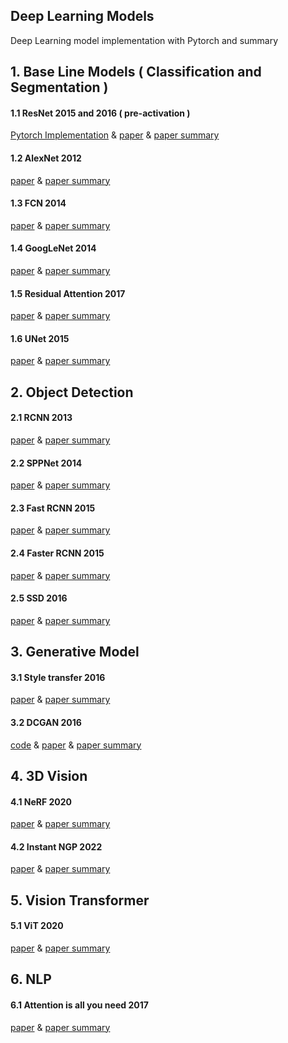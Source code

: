 ## Deep Learning Models
Deep Learning model implementation with Pytorch and summary



## 1. Base Line Models ( Classification and Segmentation )             

#### 1.1 ResNet 2015 and 2016 ( pre-activation )                       
[Pytorch Implementation](https://github.com/hyeok-jong/ResNet)  &  [paper](https://arxiv.org/abs/1512.03385)  &     [paper summary](https://hyeok-jong.github.io/paper%20base%20line/Paper_ResNet/)         
             
#### 1.2 AlexNet 2012                            
[paper](https://proceedings.neurips.cc/paper/2012/file/c399862d3b9d6b76c8436e924a68c45b-Paper.pdf) & [paper summary](https://hyeok-jong.github.io/paper%20base%20line/Alex/)              
            
#### 1.3 FCN 2014              
[paper](https://arxiv.org/abs/1411.4038) & [paper summary](https://hyeok-jong.github.io/paper%20base%20line/FCN/)     

#### 1.4 GoogLeNet 2014     
[paper](https://arxiv.org/abs/1409.4842) & [paper summary](https://hyeok-jong.github.io/paper%20base%20line/GooLeNet/)       

#### 1.5 Residual Attention 2017    
[paper](https://arxiv.org/abs/1704.06904) & [paper summary](https://hyeok-jong.github.io/paper%20base%20line/Res_Att/)       

#### 1.6 UNet 2015    
[paper](https://arxiv.org/abs/1505.04597) & [paper summary](https://hyeok-jong.github.io/paper%20base%20line/UNet/)       

## 2. Object Detection   

#### 2.1 RCNN 2013  
[paper](https://arxiv.org/abs/1311.2524) & [paper summary](https://hyeok-jong.github.io/paper%20object%20detection/Paper_RCNN/)       

#### 2.2 SPPNet 2014    
[paper](https://arxiv.org/abs/1406.4729) & [paper summary](https://hyeok-jong.github.io/paper%20object%20detection/Paper_SPP/)       

#### 2.3 Fast RCNN 2015  
[paper](https://arxiv.org/abs/1504.08083) & [paper summary](https://hyeok-jong.github.io/paper%20object%20detection/Paper_fast/)       

#### 2.4 Faster RCNN 2015  
[paper](https://arxiv.org/abs/1506.01497) & [paper summary](https://hyeok-jong.github.io/paper%20object%20detection/Paper_faster/)       

#### 2.5 SSD 2016  
[paper](https://link.springer.com/chapter/10.1007/978-3-319-46448-0_2) & [paper summary](https://hyeok-jong.github.io/paper%20object%20detection/Paper_SSD/)       

## 3. Generative Model  

#### 3.1 Style transfer 2016  
[paper](https://www.cv-foundation.org/openaccess/content_cvpr_2016/papers/Gatys_Image_Style_Transfer_CVPR_2016_paper.pdf) & [paper summary](https://hyeok-jong.github.io/paper%20generative/Style_transfer/)       

#### 3.2 DCGAN 2016  
[code](https://github.com/hyeok-jong/DCGAN) & [paper](https://arxiv.org/abs/1511.06434) & [paper summary](https://hyeok-jong.github.io/paper%20generative/DCGAN/)   

## 4. 3D Vision  

#### 4.1 NeRF 2020  
[paper](https://arxiv.org/abs/2003.08934) & [paper summary](https://hyeok-jong.github.io/paper%203d%20vision/NeRF/)       

#### 4.2 Instant NGP 2022  
[paper](https://nvlabs.github.io/instant-ngp/) & [paper summary](https://hyeok-jong.github.io/paper%203d%20vision/Instant/)       

## 5. Vision Transformer  

#### 5.1 ViT 2020  
[paper](https://arxiv.org/abs/2010.11929) & [paper summary](https://hyeok-jong.github.io/vision%20transformer/Paper_ViT/)       

## 6. NLP  

#### 6.1 Attention is all you need 2017  
[paper](https://proceedings.neurips.cc/paper/2017/file/3f5ee243547dee91fbd053c1c4a845aa-Paper.pdf) & [paper summary](https://hyeok-jong.github.io/paper%20nlp/Paper_attention_is_all_u_need/)       


